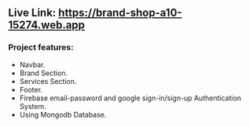 ## Live Link: https://brand-shop-a10-15274.web.app

### Project features:
- Navbar.
- Brand Section.
- Services Section.
- Footer.
- Firebase email-password and google sign-in/sign-up Authentication System.
- Using Mongodb Database.
